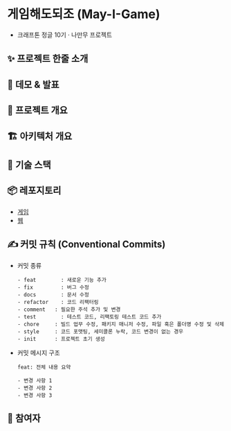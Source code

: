 ﻿# 게임해도되조 (May-I-Game)

- 크래프톤 정글 10기 · 나만무 프로젝트

## ✨ 프로젝트 한줄 소개

## 🚀 데모 & 발표

## 🧭 프로젝트 개요

## 🏗️ 아키텍처 개요

## 🧰 기술 스택

## 📦 레포지토리
- [게임](https://github.com/May-I-Game/stack-guys)
- [웹](https://github.com/May-I-Game/stack-guys-web)

## ✍️ 커밋 규칙 (Conventional Commits)

- 커밋 종류

  ```
  - feat 		: 새로운 기능 추가
  - fix 		: 버그 수정
  - docs 		: 문서 수정
  - refactor 	: 코드 리팩터링
  - comment   : 필요한 주석 추가 및 변경
  - test 		: 테스트 코드, 리팩토링 테스트 코드 추가
  - chore     : 빌드 업무 수정, 패키지 매니저 수정, 파일 혹은 폴더명 수정 및 삭제
  - style     : 코드 포맷팅, 세미콜론 누락, 코드 변경이 없는 경우
  - init      : 프로젝트 초기 생성
  ```

- 커밋 메시지 구조

  ```
  feat: 전체 내용 요약

  - 변경 사항 1
  - 변경 사항 2
  - 변경 사항 3
  ```

## 👥 참여자






